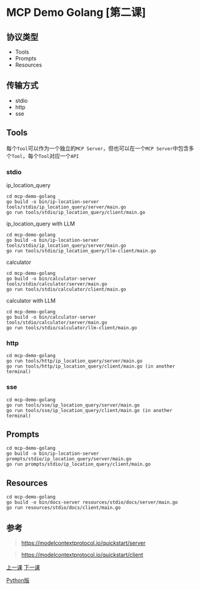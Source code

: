 # MCP Demo Golang [第二课]

## 协议类型

- Tools
- Prompts
- Resources

## 传输方式

- stdio
- http
- sse

## Tools

每个`Tool`可以作为一个独立的`MCP Server`，但也可以在一个`MCP Server`中包含多个`Tool`，每个`Tool`对应一个`API`

### stdio

ip_location_query

```
cd mcp-demo-golang
go build -o bin/ip-location-server tools/stdio/ip_location_query/server/main.go
go run tools/stdio/ip_location_query/client/main.go
```

ip_location_query with LLM

```
cd mcp-demo-golang
go build -o bin/ip-location-server tools/stdio/ip_location_query/server/main.go
go run tools/stdio/ip_location_query/llm-client/main.go
```

calculator

```
cd mcp-demo-golang
go build -o bin/calculator-server tools/stdio/calculator/server/main.go
go run tools/stdio/calculator/client/main.go
```

calculator with LLM

```
cd mcp-demo-golang
go build -o bin/calculator-server tools/stdio/calculator/server/main.go
go run tools/stdio/calculator/llm-client/main.go
```

### http

```
cd mcp-demo-golang
go run tools/http/ip_location_query/server/main.go
go run tools/http/ip_location_query/client/main.go (in another terminal)
```

### sse

```
cd mcp-demo-golang
go run tools/sse/ip_location_query/server/main.go
go run tools/sse/ip_location_query/client/main.go (in another terminal)
```

## Prompts

```
cd mcp-demo-golang
go build -o bin/ip-location-server prompts/stdio/ip_location_query/server/main.go
go run prompts/stdio/ip_location_query/client/main.go
```

## Resources

```
cd mcp-demo-golang
go build -o bin/docs-server resources/stdio/docs/server/main.go
go run resources/stdio/docs/client/main.go
```

## 参考

> https://modelcontextprotocol.io/quickstart/server

> https://modelcontextprotocol.io/quickstart/client

[上一课](https://github.com/guobinqiu/llm-chat)
[下一课](https://github.com/guobinqiu/mcp-host)

[Python版](https://github.com/guobinqiu/mcp-demo-python)
